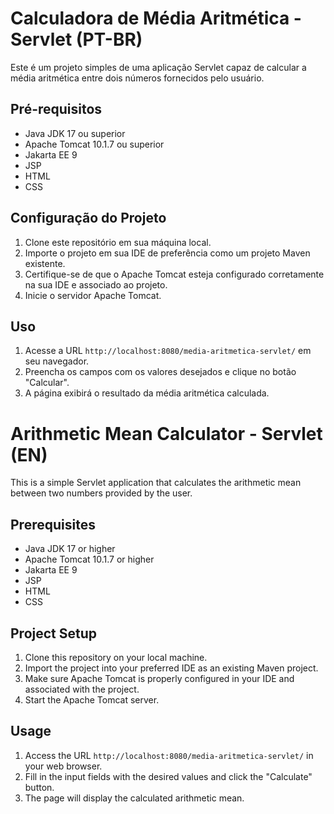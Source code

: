 # Calculadora de Média Aritmética - Servlet (PT-BR)

Este é um projeto simples de uma aplicação Servlet capaz de calcular a média aritmética entre dois números fornecidos pelo usuário.

## Pré-requisitos

- Java JDK 17 ou superior
- Apache Tomcat 10.1.7 ou superior
- Jakarta EE 9
- JSP
- HTML
- CSS

## Configuração do Projeto

1. Clone este repositório em sua máquina local.
2. Importe o projeto em sua IDE de preferência como um projeto Maven existente.
3. Certifique-se de que o Apache Tomcat esteja configurado corretamente na sua IDE e associado ao projeto.
4. Inicie o servidor Apache Tomcat.

## Uso

1. Acesse a URL `http://localhost:8080/media-aritmetica-servlet/` em seu navegador.
2. Preencha os campos com os valores desejados e clique no botão "Calcular".
3. A página exibirá o resultado da média aritmética calculada.

# Arithmetic Mean Calculator - Servlet (EN)

This is a simple Servlet application that calculates the arithmetic mean between two numbers provided by the user.

## Prerequisites

- Java JDK 17 or higher
- Apache Tomcat 10.1.7 or higher
- Jakarta EE 9
- JSP
- HTML
- CSS

## Project Setup

1. Clone this repository on your local machine.
2. Import the project into your preferred IDE as an existing Maven project.
3. Make sure Apache Tomcat is properly configured in your IDE and associated with the project.
4. Start the Apache Tomcat server.

## Usage

1. Access the URL `http://localhost:8080/media-aritmetica-servlet/` in your web browser.
2. Fill in the input fields with the desired values and click the "Calculate" button.
3. The page will display the calculated arithmetic mean.
